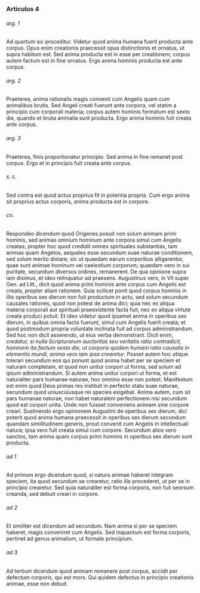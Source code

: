 ### Articulus 4

###### arg. 1
Ad quartum sic proceditur. Videtur quod anima humana fuerit producta ante corpus. Opus enim creationis praecessit opus distinctionis et ornatus, ut supra habitum est. Sed anima producta est in esse per creationem; corpus autem factum est in fine ornatus. Ergo anima hominis producta est ante corpus.

###### arg. 2
Praeterea, anima rationalis magis convenit cum Angelis quam cum animalibus brutis. Sed Angeli creati fuerunt ante corpora, vel statim a principio cum corporali materia; corpus autem hominis formatum est sexto die, quando et bruta animalia sunt producta. Ergo anima hominis fuit creata ante corpus.

###### arg. 3
Praeterea, finis proportionatur principio. Sed anima in fine remanet post corpus. Ergo et in principio fuit creata ante corpus.

###### s. c.
Sed contra est quod actus proprius fit in potentia propria. Cum ergo anima sit proprius actus corporis, anima producta est in corpore.

###### co.
Respondeo dicendum quod Origenes posuit non solum animam primi hominis, sed animas omnium hominum ante corpora simul cum Angelis creatas; propter hoc quod credidit omnes spirituales substantias, tam animas quam Angelos, aequales esse secundum suae naturae conditionem, sed solum merito distare; sic ut quaedam earum corporibus alligarentur, quae sunt animae hominum vel caelestium corporum; quaedam vero in sui puritate, secundum diversos ordines, remanerent. De qua opinione supra iam diximus, et ideo relinquatur ad praesens. Augustinus vero, in VII super Gen. ad Litt., dicit quod anima primi hominis ante corpus cum Angelis est creata, propter aliam rationem. Quia scilicet ponit quod corpus hominis in illis operibus sex dierum non fuit productum in actu, sed solum secundum causales rationes, quod non potest de anima dici; quia nec ex aliqua materia corporali aut spirituali praeexistente facta fuit, nec ex aliqua virtute creata produci potuit. Et ideo videtur quod ipsamet anima in operibus sex dierum, in quibus omnia facta fuerunt, simul cum Angelis fuerit creata; et quod postmodum propria voluntate inclinata fuit ad corpus administrandum. Sed hoc non dicit asserendo, ut eius verba demonstrant. Dicit enim, *credatur, si nulla Scripturarum auctoritas seu veritatis ratio contradicit, hominem ita factum sexto die, ut corporis quidem humani ratio causalis in elementis mundi, anima vero iam ipsa crearetur*. Posset autem hoc utique tolerari secundum eos qui ponunt quod anima habet per se speciem et naturam completam, et quod non unitur corpori ut forma, sed solum ad ipsum administrandum. Si autem anima unitur corpori ut forma, et est naturaliter pars humanae naturae, hoc omnino esse non potest. Manifestum est enim quod Deus primas res instituit in perfecto statu suae naturae, secundum quod uniuscuiusque rei species exigebat. Anima autem, cum sit pars humanae naturae, non habet naturalem perfectionem nisi secundum quod est corpori unita. Unde non fuisset conveniens animam sine corpore creari. Sustinendo ergo opinionem Augustini de operibus sex dierum, dici poterit quod anima humana praecessit in operibus sex dierum secundum quandam similitudinem generis, prout convenit cum Angelis in intellectuali natura; ipsa vero fuit creata simul cum corpore. Secundum alios vero sanctos, tam anima quam corpus primi hominis in operibus sex dierum sunt producta.

###### ad 1
Ad primum ergo dicendum quod, si natura animae haberet integram speciem, ita quod secundum se crearetur, ratio illa procederet, ut per se in principio crearetur. Sed quia naturaliter est forma corporis, non fuit seorsum creanda, sed debuit creari in corpore.

###### ad 2
Et similiter est dicendum ad secundum. Nam anima si per se speciem haberet, magis conveniret cum Angelis. Sed inquantum est forma corporis, pertinet ad genus animalium, ut formale principium.

###### ad 3
Ad tertium dicendum quod animam remanere post corpus, accidit per defectum corporis, qui est mors. Qui quidem defectus in principio creationis animae, esse non debuit.

